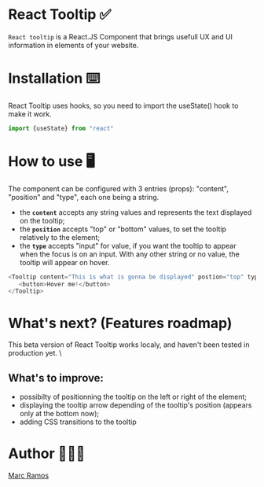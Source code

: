 # **React Tooltip** ✅

<code>React tooltip</code> is a React.JS Component that brings usefull UX and UI information in elements of your website.

# **Installation** ⌨️

React Tooltip uses hooks, so you need to import the useState() hook to make it work.

```javascript
import {useState} from "react"
```

# **How to use**   🖥
The component can be configured with 3 entries (props): "content", "position" and "type", each one being a string. 
- the **<code>content</code>** accepts any string values and represents the text displayed on the tooltip;
- the **<code>position</code>** accepts "top" or "bottom" values, to set the tooltip relatively to the element;
- the **<code>type</code>** accepts "input" for value, if you want the tooltip to appear when the focus is on an input. With any other string or no value, the tooltip will appear on hover.

```javascript
<Tooltip content="This is what is gonna be displayed" postion="top" type="button">
   <button>Hover me!</button>
</Tooltip>
```

# **What's next? (Features roadmap)**
This beta version of React Tooltip works localy, and haven't been tested in production yet. \

## What's to improve: 
- possibilty of positionning the tooltip on the left or right of the element;
- displaying the tooltip arrow depending of the tooltip's position (appears only at the bottom now);
- adding CSS transitions to the tooltip 

# **Author** 🧔🏽‍♂️
[Marc Ramos](https://github.com/gitmarcramos) 


